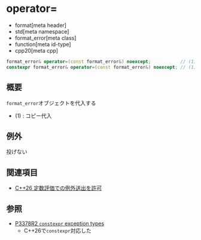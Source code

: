 # operator=
* format[meta header]
* std[meta namespace]
* format_error[meta class]
* function[meta id-type]
* cpp20[meta cpp]

```cpp
format_error& operator=(const format_error&) noexcept;           // (1) C++20
constexpr format_error& operator=(const format_error&) noexcept; // (1) C++26
```

## 概要
`format_error`オブジェクトを代入する

- (1) : コピー代入


## 例外
投げない


## 関連項目
- [C++26 定数評価での例外送出を許可](/lang/cpp26/allowing_exception_throwing_in_constant-evaluation.md)


## 参照
- [P3378R2 `constexpr` exception types](https://open-std.org/jtc1/sc22/wg21/docs/papers/2025/p3378r2.html)
    - C++26で`constexpr`対応した
